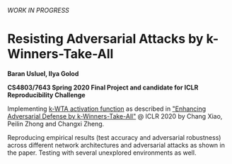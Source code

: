 *WORK IN PROGRESS*

# Resisting Adversarial Attacks by k-Winners-Take-All
**Baran Usluel, Ilya Golod**

**CS4803/7643 Spring 2020 Final Project and candidate for ICLR Reproducibility Challenge**

Implementing [k-WTA activation function](https://github.com/a554b554/kWTA-Activation) as described in
["Enhancing Adversarial Defense by k-Winners-Take-All"](https://arxiv.org/abs/1905.10510) @ ICLR 2020
by Chang Xiao, Peilin Zhong and Changxi Zheng.

Reproducing empirical results (test accuracy and adversarial robustness) across different network architectures
and adversarial attacks as shown in the paper. Testing with several unexplored environments as well.
